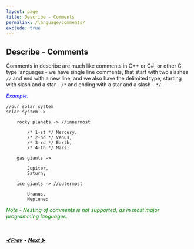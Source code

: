 ```yaml
---
layout: page
title: Describe - Comments
permalink: /language/comments/
exclude: true
---
```


## Describe - Comments

Comments in describe are much like comments in C++ or C#, or other C type languages - we have single line comments, that start with two slashes ```//``` and end with a new line, and we also have the delimited type, starting with slash and a star - ```/*``` and ending with a star and a slash - ```*/```.

<span style="color:blue">_Example:_</span>
```
//our solar system
solar system ->

	rocky planets -> //innermost

		/* 1-st */ Mercury,
		/* 2-nd */ Venus,
		/* 3-rd */ Earth,
		/* 4-th */ Mars;

	gas giants ->

		Jupiter,
		Saturn;

	ice giants -> //outermost

		Uranus,
		Neptune;
```

<span style="color:green">_Note - Nesting of comments is not supported, as in most major programming languages._</span>

<br><br>
[**_⮜ Prev_**](/DescribeDocumentation/language/lists) •
[**_Next ⮞_**](/DescribeDocumentation/language/links)